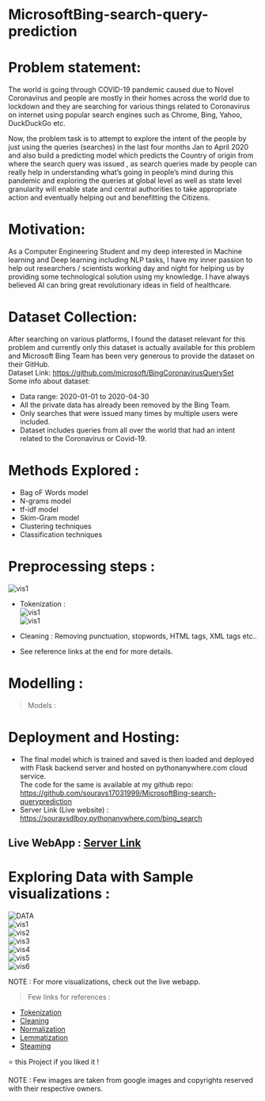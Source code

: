 # MicrosoftBing-search-query-prediction

# Problem statement:
The world is going through COVID-19 pandemic caused due to Novel
Coronavirus and people are mostly in their homes across the world due to
lockdown and they are searching for various things related to Coronavirus on
internet using popular search engines such as Chrome, Bing, Yahoo,
DuckDuckGo etc.     

Now, the problem task is to attempt to explore the intent of the people by just
using the queries (searches) in the last four months Jan to April 2020 and also
build a predicting model which predicts the Country of origin from where the
search query was issued , as search queries made by people can really help in
understanding what’s going in people’s mind during this pandemic and
exploring the queries at global level as well as state level granularity will enable
state and central authorities to take appropriate action and eventually helping
out and benefitting the Citizens.        

# Motivation:      
As a Computer Engineering Student and my deep interested in Machine
learning and Deep learning including NLP tasks, I have my inner passion to
help out researchers / scientists working day and night for helping us by
providing some technological solution using my knowledge.
I have always believed AI can bring great revolutionary ideas in field of
healthcare.         

# Dataset Collection:          
After searching on various platforms, I found the dataset relevant for this
problem and currently only this dataset is actually available for this problem and
Microsoft Bing Team has been very generous to provide the dataset on their
GitHub.         
Dataset Link: https://github.com/microsoft/BingCoronavirusQuerySet         
Some info about dataset:        
* Data range: 2020-01-01 to 2020-04-30       
* All the private data has already been removed by the Bing Team.    
* Only searches that were issued many times by multiple users were
included.      
* Dataset includes queries from all over the world that had an intent related
to the Coronavirus or Covid-19.      


# Methods Explored :   
* Bag oF Words model    
* N-grams model     
* tf-idf model     
* Skim-Gram model       
* Clustering techniques    
* Classification techniques      
  
  
# Preprocessing steps :       
![vis1](/images/text1.png)     
* Tokenization :   
![vis1](/images/text2.JPG)      
![vis1](/images/text3.JPG)      

* Cleaning : 
Removing punctuation, stopwords, HTML tags, XML tags etc.. 




* See reference links at the end for more details. 

# Modelling :  
> Models  : 


# Deployment and Hosting:     
* The final model which is trained and saved is then loaded and deployed
with Flask backend server and hosted on pythonanywhere.com cloud
service.    
The code for the same is available at my github repo:      
https://github.com/souravs17031999/MicrosoftBing-search-queryprediction     
* Server Link (Live website) :     
https://souravsdlboy.pythonanywhere.com/bing_search      

## Live WebApp : [Server Link](https://souravsdlboy.pythonanywhere.com/bing_search)

# Exploring Data with Sample visualizations :     
![DATA](/images/data.JPG)   
![vis1](/images/vis1.JPG)   
![vis2](/images/vis2.JPG)   
![vis3](/images/vis3.JPG)   
![vis4](/images/vis4.JPG)   
![vis5](/images/vis5.JPG)     
![vis6](/images/webapp.JPG)     


NOTE : For more visualizations, check out the live webapp.

> Few links for references : 
* [Tokenization](https://nlp.stanford.edu/IR-book/html/htmledition/tokenization-1.html)
* [Cleaning](https://machinelearningmastery.com/clean-text-machine-learning-python/)
* [Normalization](https://en.wikipedia.org/wiki/Text_normalization)
* [Lemmatization](https://en.wikipedia.org/wiki/Lemmatisation)
* [Steaming](https://en.wikipedia.org/wiki/Stemming)


⭐️ this Project if you liked it !

NOTE : Few images are taken from google images and copyrights reserved with their respective owners.

